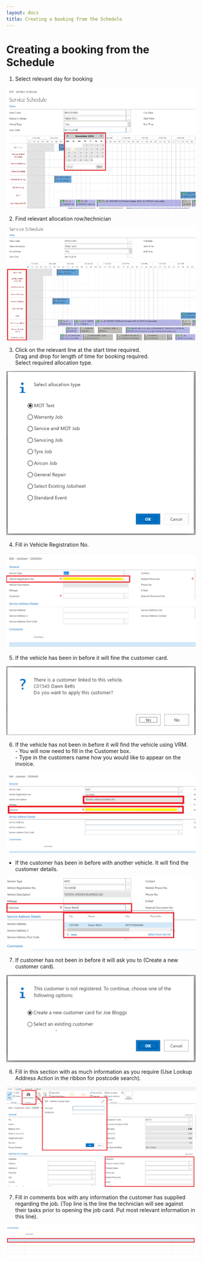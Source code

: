 ```yaml
---
layout: docs
title: Creating a booking from the Schedule
---
```


# Creating a booking from the Schedule

1. Select relevant day for booking

![](media/garagehive-create-a-booking1.png)

2. Find relevant allocation row/technician

![](media/garagehive-create-a-booking2.png)

3. Click on the relevant line at the start time required.<br>
Drag and drop for length of time for booking required. <br> Select required allocation type. 

![](media/garagehive-create-a-booking3.png)

4.	Fill in Vehicle Registration No.<br>

![](media/garagehive-create-a-booking4.png)

5.  If the vehicle has been in before it will fine the customer card. 

![](media/garagehive-create-a-booking5.png)

6. If the vehicle has not been in before it will find the vehicle using VRM. <br>
            - You will now need to fill in the Customer box. <br>
            - Type in the customers name how you would like to appear on the invoice.<br>
            
![](media/garagehive-create-a-booking6.png)

- If the customer has been in before with another vehicle. It will find the customer details. 

![](media/garagehive-create-a-booking7.png)

7.  If customer has not been in before it will ask you to (Create a new customer card).

![](media/garagehive-create-a-booking8.png)

6. Fill in this section with as much information as you require (Use Lookup Address Action in the ribbon for postcode search).

![](media/garagehive-create-a-booking9.png)

7.	 Fill in comments box with any information the customer has supplied regarding the job. (Top line is the line the technician will see against their tasks prior to opening the job card. Put most relevant information in this line).

![](media/garagehive-create-a-booking10.png)